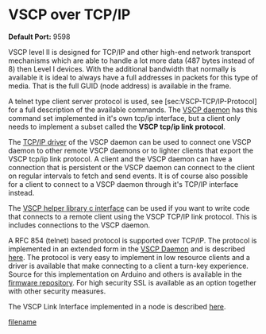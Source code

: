 # VSCP over TCP/IP

**Default Port:** 9598

VSCP level II is designed for TCP/IP and other high-end network transport mechanisms which are able to handle a lot more data (487 bytes instead of 8) then Level I devices. With the additional bandwidth that normally is available it is ideal to always have a full addresses in packets for this type of media. That is the full GUID (node address) is available in the frame.

A telnet type client server protocol is used, see [sec:VSCP-TCP/IP-Protocol] for a full description of the available commands. The [VSCP daemon](https://www.vscp.org/docs/vscpd/doku.php) has this command set implemented in it's own tcp/ip interface, but a client only needs to implement a subset called the **VSCP tcp/ip link protocol**. 

The [TCP/IP driver](https://www.vscp.org/docs/vscpd/doku.php?id=level2_driver_tcpip_link) of the VSCP daemon can be used to connect one VSCP daemon to other remote VSCP daemons or to lighter clients that export the VSCP tcp/ip link protocol. A client and the VSCP daemon can have a connection that is persistent or the VSCP daemon can connect to the client on regular intervals to fetch and send events. It is of course also possible for a client to connect to a VSCP daemon through it's TCP/IP interface instead.

The [VSCP helper library c interface](https://www.vscp.org/docs/vscphelper/doku.php?id=start) can be used if you want to write code that connects to a remote client using the VSCP TCP/IP link protocol. This is includes connections to the VSCP daemon.

A RFC 854 (telnet) based protocol is supported over TCP/IP. The protocol is implemented in an extended form in the [VSCP Daemon](https://www.vscp.org/docs/vscpd/doku.php?id=start) and is described [here](https://www.vscp.org/docs/vscpd/doku.php?id=vscp_daemon_tcp_ip_control_interface). The protocol is very easy to implement in low resource clients and a driver is available that make connecting to a client a turn-key experience. Source for this implementation on Arduino and others is available in the [firmware repository](https://github.com/grodansparadis/vscp_firmware). For high security SSL is available as an option together with other security measures.

The VSCP Link Interface implemented in a node is described [here](https://www.vscp.org/docs/vscpfirmware/doku.php?id=start_l2#vcsp_link_interface_based_nodes_tcp_ip).


[filename](./bottom_copyright.md ':include')

 

